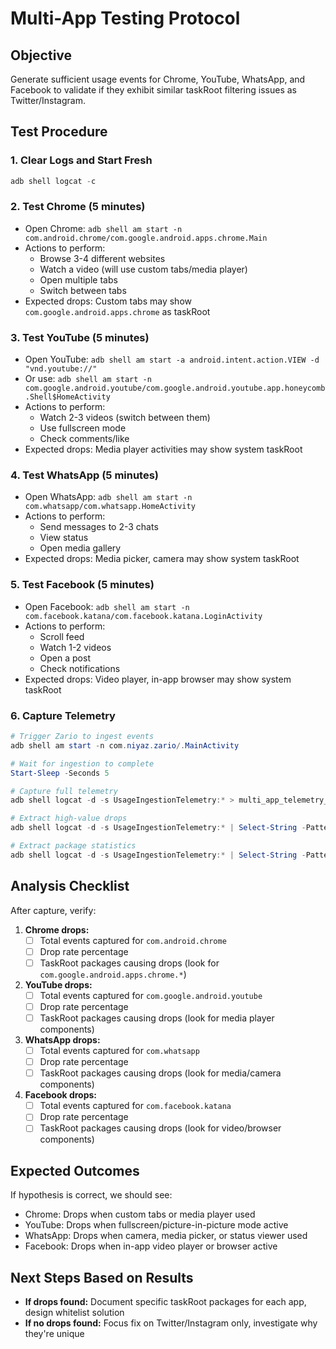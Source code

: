 # Multi-App Testing Protocol

## Objective
Generate sufficient usage events for Chrome, YouTube, WhatsApp, and Facebook to validate if they exhibit similar taskRoot filtering issues as Twitter/Instagram.

## Test Procedure

### 1. Clear Logs and Start Fresh
```powershell
adb shell logcat -c
```

### 2. Test Chrome (5 minutes)
- Open Chrome: `adb shell am start -n com.android.chrome/com.google.android.apps.chrome.Main`
- Actions to perform:
  - Browse 3-4 different websites
  - Watch a video (will use custom tabs/media player)
  - Open multiple tabs
  - Switch between tabs
- Expected drops: Custom tabs may show `com.google.android.apps.chrome` as taskRoot

### 3. Test YouTube (5 minutes)
- Open YouTube: `adb shell am start -a android.intent.action.VIEW -d "vnd.youtube://"`
- Or use: `adb shell am start -n com.google.android.youtube/com.google.android.youtube.app.honeycomb.Shell$HomeActivity`
- Actions to perform:
  - Watch 2-3 videos (switch between them)
  - Use fullscreen mode
  - Check comments/like
- Expected drops: Media player activities may show system taskRoot

### 4. Test WhatsApp (5 minutes)
- Open WhatsApp: `adb shell am start -n com.whatsapp/com.whatsapp.HomeActivity`
- Actions to perform:
  - Send messages to 2-3 chats
  - View status
  - Open media gallery
- Expected drops: Media picker, camera may show system taskRoot

### 5. Test Facebook (5 minutes)
- Open Facebook: `adb shell am start -n com.facebook.katana/com.facebook.katana.LoginActivity`
- Actions to perform:
  - Scroll feed
  - Watch 1-2 videos
  - Open a post
  - Check notifications
- Expected drops: Video player, in-app browser may show system taskRoot

### 6. Capture Telemetry
```powershell
# Trigger Zario to ingest events
adb shell am start -n com.niyaz.zario/.MainActivity

# Wait for ingestion to complete
Start-Sleep -Seconds 5

# Capture full telemetry
adb shell logcat -d -s UsageIngestionTelemetry:* > multi_app_telemetry_full.txt

# Extract high-value drops
adb shell logcat -d -s UsageIngestionTelemetry:* | Select-String -Pattern "HIGH-VALUE APP DROPS|chrome|youtube|whatsapp|facebook" -Context 2,2 > multi_app_high_value_drops.txt

# Extract package statistics
adb shell logcat -d -s UsageIngestionTelemetry:* | Select-String -Pattern "com.android.chrome|com.google.android.youtube|com.whatsapp|com.facebook" -Context 1,1 > multi_app_package_stats.txt
```

## Analysis Checklist

After capture, verify:

1. **Chrome drops:**
   - [ ] Total events captured for `com.android.chrome`
   - [ ] Drop rate percentage
   - [ ] TaskRoot packages causing drops (look for `com.google.android.apps.chrome.*`)

2. **YouTube drops:**
   - [ ] Total events captured for `com.google.android.youtube`
   - [ ] Drop rate percentage
   - [ ] TaskRoot packages causing drops (look for media player components)

3. **WhatsApp drops:**
   - [ ] Total events captured for `com.whatsapp`
   - [ ] Drop rate percentage
   - [ ] TaskRoot packages causing drops (look for media/camera components)

4. **Facebook drops:**
   - [ ] Total events captured for `com.facebook.katana`
   - [ ] Drop rate percentage
   - [ ] TaskRoot packages causing drops (look for video/browser components)

## Expected Outcomes

If hypothesis is correct, we should see:
- Chrome: Drops when custom tabs or media player used
- YouTube: Drops when fullscreen/picture-in-picture mode active
- WhatsApp: Drops when camera, media picker, or status viewer used
- Facebook: Drops when in-app video player or browser active

## Next Steps Based on Results

- **If drops found:** Document specific taskRoot packages for each app, design whitelist solution
- **If no drops found:** Focus fix on Twitter/Instagram only, investigate why they're unique
